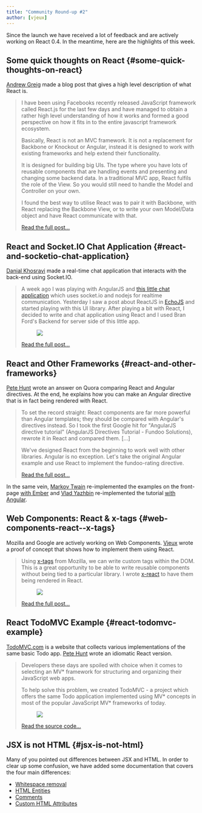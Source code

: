 ```yaml
---
title: "Community Round-up #2"
author: [vjeux]
---
```


Since the launch we have received a lot of feedback and are actively working on React 0.4. In the meantime, here are the highlights of this week.

## Some quick thoughts on React {#some-quick-thoughts-on-react}

[Andrew Greig](http://www.andrewgreig.com/) made a blog post that gives a high level description of what React is.

> I have been using Facebooks recently released JavaScript framework called React.js for the last few days and have managed to obtain a rather high level understanding of how it works and formed a good perspective on how it fits in to the entire javascript framework ecosystem.
>
> Basically, React is not an MVC framework. It is not a replacement for Backbone or Knockout or Angular, instead it is designed to work with existing frameworks and help extend their functionality.
>
> It is designed for building big UIs. The type where you have lots of reusable components that are handling events and presenting and changing some backend data. In a traditional MVC app, React fulfils the role of the View. So you would still need to handle the Model and Controller on your own.
>
> I found the best way to utilise React was to pair it with Backbone, with React replacing the Backbone View, or to write your own Model/Data object and have React communicate with that.
>
> [Read the full post…](http://www.andrewgreig.com/637/)

## React and Socket.IO Chat Application {#react-and-socketio-chat-application}

[Danial Khosravi](https://danialk.github.io/) made a real-time chat application that interacts with the back-end using Socket.IO.

> A week ago I was playing with AngularJS and [this little chat application](https://github.com/btford/angular-socket-io-im) which uses socket.io and nodejs for realtime communication. Yesterday I saw a post about ReactJS in [EchoJS](http://www.echojs.com/) and started playing with this UI library. After playing a bit with React, I decided to write and chat application using React and I used Bran Ford's Backend for server side of this little app.
> <figure><a href="https://danialk.github.io/blog/2013/06/16/reactjs-and-socket-dot-io-chat-application/"><img src="../images/blog/chatapp.png"></a></figure>
>
> [Read the full post…](https://danialk.github.io/blog/2013/06/16/reactjs-and-socket-dot-io-chat-application/)

## React and Other Frameworks {#react-and-other-frameworks}

[Pete Hunt](http://www.petehunt.net/blog/) wrote an answer on Quora comparing React and Angular directives. At the end, he explains how you can make an Angular directive that is in fact being rendered with React.

> To set the record straight: React components are far more powerful than Angular templates; they should be compared with Angular's directives instead. So I took the first Google hit for "AngularJS directive tutorial" (AngularJS Directives Tutorial - Fundoo Solutions), rewrote it in React and compared them. […]
>
> We've designed React from the beginning to work well with other libraries. Angular is no exception. Let's take the original Angular example and use React to implement the fundoo-rating directive.
>
> [Read the full post…](https://www.quora.com/Pete-Hunt/Posts/Facebooks-React-vs-AngularJS-A-Closer-Look)

In the same vein, [Markov Twain](https://twitter.com/markov_twain/status/345702941845499906) re-implemented the examples on the front-page [with Ember](http://jsbin.com/azihiw/2/edit) and [Vlad Yazhbin](https://twitter.com/vla) re-implemented the tutorial [with Angular](http://jsfiddle.net/vla/Cdrse/).

## Web Components: React & x-tags {#web-components-react--x-tags}

Mozilla and Google are actively working on Web Components. [Vjeux](http://blog.vjeux.com/) wrote a proof of concept that shows how to implement them using React.

> Using [x-tags](http://www.x-tags.org/) from Mozilla, we can write custom tags within the DOM. This is a great opportunity to be able to write reusable components without being tied to a particular library. I wrote [x-react](https://github.com/vjeux/react-xtags/) to have them being rendered in React.
> <figure><a href="http://blog.vjeux.com/2013/javascript/custom-components-react-x-tags.html"><img src="../images/blog/xreact.png"></a></figure>
>
> [Read the full post…](http://blog.vjeux.com/2013/javascript/custom-components-react-x-tags.html)

## React TodoMVC Example {#react-todomvc-example}

[TodoMVC.com](http://todomvc.com/) is a website that collects various implementations of the same basic Todo app. [Pete Hunt](http://www.petehunt.net/blog/) wrote an idiomatic React version.

> Developers these days are spoiled with choice when it comes to selecting an MV* framework for structuring and organizing their JavaScript web apps.
>
> To help solve this problem, we created TodoMVC - a project which offers the same Todo application implemented using MV* concepts in most of the popular JavaScript MV* frameworks of today.
> <figure><a href="http://todomvc.com/labs/architecture-examples/react/"><img src="../images/blog/todomvc.png"></a></figure>
>
> [Read the source code…](https://github.com/tastejs/todomvc/tree/gh-pages/labs/architecture-examples/react)

## JSX is not HTML {#jsx-is-not-html}

Many of you pointed out differences between JSX and HTML. In order to clear up some confusion, we have added some documentation that covers the four main differences:

  - [Whitespace removal](/docs/jsx-is-not-html.html)
  - [HTML Entities](/docs/jsx-is-not-html.html)
  - [Comments](/docs/jsx-is-not-html.html)
  - [Custom HTML Attributes](/docs/jsx-is-not-html.html)
